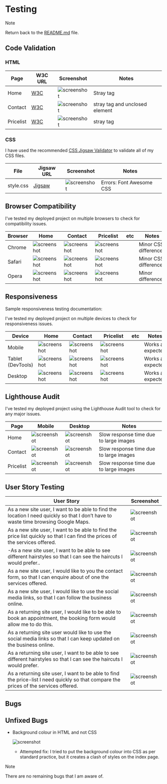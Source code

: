 # Testing

> [!NOTE]  
> Return back to the [README.md](README.md) file.


## Code Validation

### HTML

| Page | W3C URL | Screenshot | Notes |
| --- | --- | --- | --- |
| Home | [W3C](https://validator.w3.org/nu/?doc=https%3A%2F%2FRJM8989.github.io%2FWDA-project-one%2Findex.html) | ![screenshot](assets/Documentation/Validation/html-validation-home.png) | Stray tag |
| Contact | [W3C](https://validator.w3.org/nu/?doc=https%3A%2F%2FRJM8989.github.io%2FWDA-project-one%2Fcontact.html) | ![screenshot](assets/Documentation/Validation/html-validation-contact.png) | stray tag and unclosed element|
| Pricelist | [W3C](https://validator.w3.org/nu/?doc=https%3A%2F%2FRJM8989.github.io%2FWDA-project-one%2Fpricelist.html) | ![screenshot](assets/Documentation/Validation/html-validation-pricelist.png) | stray tag|


### CSS

I have used the recommended [CSS Jigsaw Validator](https://jigsaw.w3.org/css-validator) to validate all of my CSS files.


| File | Jigsaw URL | Screenshot | Notes |
| --- | --- | --- | --- |
| style.css | [Jigsaw](https://jigsaw.w3.org/css-validator/validator?uri=https%3A%2F%2FRJM8989.github.io%2FWDA-project-one) | ![screenshot](assets/Documentation/Validation/css-validation-style.png) | Errors: Font Awesome CSS |


## Browser Compatibility


I've tested my deployed project on multiple browsers to check for compatibility issues.

| Browser | Home | Contact | Pricelist | etc | Notes |
| --- | --- | --- | --- | --- | --- |
| Chrome | ![screenshot](assets/Documentation/chrome-home.png) | ![screenshot](assets/Documentation/chrome-contact.png) | ![screenshot](assets/Documentation/chrome-pricelist.png) | |Minor CSS differences|
| Safari | ![screenshot](assets/Documentation/safari-home.png) | ![screenshot](assets/Documentation/safari-contact.png) | ![screenshot](assets/Documentation/safari-pricelist.png) | |Minor CSS differences|
| Opera | ![screenshot](assets/Documentation/opera-home.png) | ![screenshot](assets/Documentation/opera-contact.png) | ![screenshot](assets/Documentation/opera-pricelist.png)| | Minor differences |


## Responsiveness

Sample responsiveness testing documentation:


I've tested my deployed project on multiple devices to check for responsiveness issues.

| Device | Home | Contact | Pricelist | etc | Notes |
| --- | --- | --- | --- | --- | --- |
| Mobile | ![screenshot](assets/Documentation/Responsiveness/responsive-mobile-home.png) | ![screenshot](assets/Documentation/Responsiveness/responsive-mobile-contact.png) | ![screenshot](assets/Documentation/Responsiveness/responsive-mobile-pricelist.png)| | Works as expected |
| Tablet (DevTools) | ![screenshot](assets/Documentation/Responsiveness/responsive-tablet-home.png) | ![screenshot](assets/Documentation/Responsiveness/responsive-tablet-contact.png) | ![screenshot](assets/Documentation/Responsiveness/responsive-tablet-pricelist.png)| | Works as expected |
| Desktop | ![screenshot](assets/Documentation/Responsiveness/responsive-desktop-home.png) | ![screenshot](assets/Documentation/Responsiveness/responsive-desktop-contact.png) | ![screenshot](assets/Documentation/Responsiveness/responsive-desktop-pricelist.png)| | Works as expected |


## Lighthouse Audit


I've tested my deployed project using the Lighthouse Audit tool to check for any major issues.

| Page | Mobile | Desktop | Notes |
| --- | --- | --- | --- |
| Home | ![screenshot](assets/Documentation/Lighthouse/lighthouse-home-mobile.png) | ![screenshot](assets/Documentation/Lighthouse/lighthouse-contact-desktop.png) | Slow response time due to large images|
| Contact | ![screenshot](assets/Documentation/Lighthouse/lighthouse-contact-mobile.png) | ![screenshot](assets/Documentation/Lighthouse/lighthouse-contact-desktop.png) | Slow response time due to large images |
| Pricelist | ![screenshot](assets/Documentation/Lighthouse/lighthouse-pricelist-mobile.png) | ![screenshot](assets/Documentation/Lighthouse/lighthouse-desktop-pricelist.png) | Slow response time due to large images |


## User Story Testing


| User Story | Screenshot |
| --- | --- |
|As a new site user, I want to be able to find the location I need quickly so that I don’t have to waste time browsing Google Maps.| ![screenshot](assets/Documentation/Features/feature01.png) |
|As a new site user, I want to be able to find the price list quickly so that I can find the prices of the services offered.| ![screenshot](assets/Documentation/Features/feature02.png) |
|-As a new site user, I want to be able to see different hairstyles so that I can see the haircuts I would prefer..| ![screenshot](assets/Documentation/Features/feature03.png) |
|As a new site user, I would like to you the contact form, so that I can enquire about of one the services offered.| ![screenshot](assets/Documentation/Features/feature04.png) |
|As a new site user, I would like to use the social media links, so that I can follow the business online.| ![screenshot](assets/Documentation/Features/feature05.png) |
|As a returning site user, I would like to be able to book an appointment, the booking form would allow me to do this.| ![screenshot](assets/Documentation/Features/feature06.png) |
|As a returning site user would like to use the social media links so that I can keep updated on the business online.| ![screenshot](assets/Documentation/Features/feature05.png) |
|As a returning site user, I want to be able to see different hairstyles so that I can see the haircuts I would prefer.| ![screenshot](assets/Documentation/Features/feature03.png) |
|As a returning site user, I want to be able to find the price-list I need quickly so that compare the prices of the services offered.| ![screenshot](assets/Documentation/Features/feature02.png) |



## Bugs



## Unfixed Bugs

- Background colour in HTML and not CSS

    ![screenshot](assets/Documentation/unfixed-bug01.png)

    - Attempted fix: I tried to put the background colour into CSS as per standard practice, but it creates a clash of styles on the index page.



> [!NOTE]  
> There are no remaining bugs that I am aware of.
